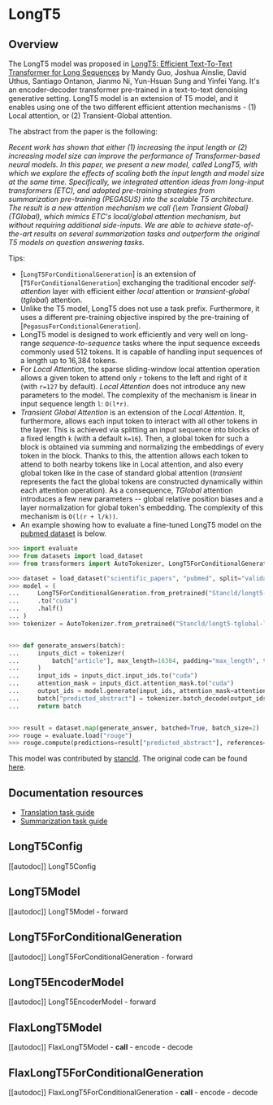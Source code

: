 <!--Copyright 2022 The HuggingFace Team. All rights reserved.

Licensed under the Apache License, Version 2.0 (the "License"); you may not use this file except in compliance with
the License. You may obtain a copy of the License at

http://www.apache.org/licenses/LICENSE-2.0

Unless required by applicable law or agreed to in writing, software distributed under the License is distributed on
an "AS IS" BASIS, WITHOUT WARRANTIES OR CONDITIONS OF ANY KIND, either express or implied. See the License for the
specific language governing permissions and limitations under the License.

⚠️ Note that this file is in Markdown but contain specific syntax for our doc-builder (similar to MDX) that may not be
rendered properly in your Markdown viewer.

-->

# LongT5

## Overview

The LongT5 model was proposed in [LongT5: Efficient Text-To-Text Transformer for Long Sequences](https://arxiv.org/abs/2112.07916)
by Mandy Guo, Joshua Ainslie, David Uthus, Santiago Ontanon, Jianmo Ni, Yun-Hsuan Sung and Yinfei Yang. It's an
encoder-decoder transformer pre-trained in a text-to-text denoising generative setting. LongT5 model is an extension of
T5 model, and it enables using one of the two different efficient attention mechanisms - (1) Local attention, or (2)
Transient-Global attention.


The abstract from the paper is the following:

*Recent work has shown that either (1) increasing the input length or (2) increasing model size can improve the
performance of Transformer-based neural models. In this paper, we present a new model, called LongT5, with which we
explore the effects of scaling both the input length and model size at the same time. Specifically, we integrated
attention ideas from long-input transformers (ETC), and adopted pre-training strategies from summarization pre-training
(PEGASUS) into the scalable T5 architecture. The result is a new attention mechanism we call {\em Transient Global}
(TGlobal), which mimics ETC's local/global attention mechanism, but without requiring additional side-inputs. We are
able to achieve state-of-the-art results on several summarization tasks and outperform the original T5 models on
question answering tasks.*

Tips:

- [`LongT5ForConditionalGeneration`] is an extension of [`T5ForConditionalGeneration`] exchanging the traditional
encoder *self-attention* layer with efficient either *local* attention or *transient-global* (*tglobal*) attention.
- Unlike the T5 model, LongT5 does not use a task prefix. Furthermore, it uses a different pre-training objective
inspired by the pre-training of [`PegasusForConditionalGeneration`].
- LongT5 model is designed to work efficiently and very well on long-range *sequence-to-sequence* tasks where the
input sequence exceeds commonly used 512 tokens. It is capable of handling input sequences of a length up to 16,384 tokens.
- For *Local Attention*, the sparse sliding-window local attention operation allows a given token to attend only `r`
tokens to the left and right of it (with `r=127` by default). *Local Attention* does not introduce any new parameters
to the model. The complexity of the mechanism is linear in input sequence length `l`: `O(l*r)`.
- *Transient Global Attention* is an extension of the *Local Attention*. It, furthermore, allows each input token to
interact with all other tokens in the layer. This is achieved via splitting an input sequence into blocks of a fixed
length `k` (with a default `k=16`). Then, a global token for such a block is obtained via summing and normalizing the embeddings of every token
in the block. Thanks to this, the attention allows each token to attend to both nearby tokens like in Local attention, and
also every global token like in the case of standard global attention (*transient* represents the fact the global tokens
are constructed dynamically within each attention operation).  As a consequence, *TGlobal* attention introduces
a few new parameters -- global relative position biases and a layer normalization for global token's embedding.
The complexity of this mechanism is `O(l(r + l/k))`.
- An example showing how to evaluate a fine-tuned LongT5 model on the [pubmed dataset](https://huggingface.co/datasets/scientific_papers) is below.

```python
>>> import evaluate
>>> from datasets import load_dataset
>>> from transformers import AutoTokenizer, LongT5ForConditionalGeneration

>>> dataset = load_dataset("scientific_papers", "pubmed", split="validation")
>>> model = (
...     LongT5ForConditionalGeneration.from_pretrained("Stancld/longt5-tglobal-large-16384-pubmed-3k_steps")
...     .to("cuda")
...     .half()
... )
>>> tokenizer = AutoTokenizer.from_pretrained("Stancld/longt5-tglobal-large-16384-pubmed-3k_steps")


>>> def generate_answers(batch):
...     inputs_dict = tokenizer(
...         batch["article"], max_length=16384, padding="max_length", truncation=True, return_tensors="pt"
...     )
...     input_ids = inputs_dict.input_ids.to("cuda")
...     attention_mask = inputs_dict.attention_mask.to("cuda")
...     output_ids = model.generate(input_ids, attention_mask=attention_mask, max_length=512, num_beams=2)
...     batch["predicted_abstract"] = tokenizer.batch_decode(output_ids, skip_special_tokens=True)
...     return batch


>>> result = dataset.map(generate_answer, batched=True, batch_size=2)
>>> rouge = evaluate.load("rouge")
>>> rouge.compute(predictions=result["predicted_abstract"], references=result["abstract"])
```

This model was contributed by [stancld](https://huggingface.co/stancld).
The original code can be found [here](https://github.com/google-research/longt5).

## Documentation resources

- [Translation task guide](../tasks/translation)
- [Summarization task guide](../tasks/summarization)

## LongT5Config

[[autodoc]] LongT5Config

## LongT5Model

[[autodoc]] LongT5Model
    - forward

## LongT5ForConditionalGeneration

[[autodoc]] LongT5ForConditionalGeneration
    - forward

## LongT5EncoderModel

[[autodoc]] LongT5EncoderModel
    - forward

## FlaxLongT5Model

[[autodoc]] FlaxLongT5Model
    - __call__
    - encode
    - decode

## FlaxLongT5ForConditionalGeneration

[[autodoc]] FlaxLongT5ForConditionalGeneration
    - __call__
    - encode
    - decode
